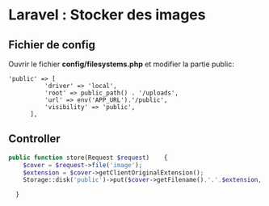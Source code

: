 # Laravel : Stocker des images

## Fichier de config

Ouvrir le fichier **config/filesystems.php** et modifier la partie public:  

```
'public' => [
          'driver' => 'local',
          'root' => public_path() . '/uploads',
          'url' => env('APP_URL').'/public',
          'visibility' => 'public',
      ],
```

## Controller

```php
public function store(Request $request)    {
    $cover = $request->file('image');
    $extension = $cover->getClientOriginalExtension();
    Storage::disk('public')->put($cover->getFilename().'.'.$extension,  File::get($cover));

  }
```
